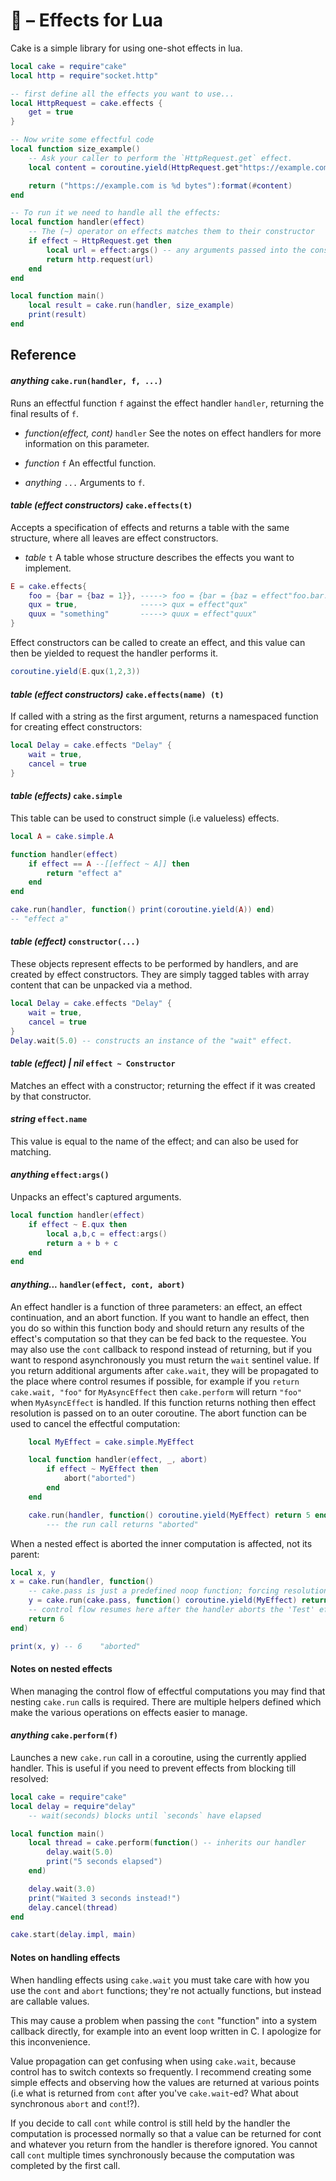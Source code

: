 # 🍰 – Effects for Lua

Cake is a simple library for using one-shot effects in lua.

```lua
local cake = require"cake"
local http = require"socket.http"

-- first define all the effects you want to use...
local HttpRequest = cake.effects {
    get = true
}

-- Now write some effectful code
local function size_example()
    -- Ask your caller to perform the `HttpRequest.get` effect.
    local content = coroutine.yield(HttpRequest.get"https://example.com")

    return ("https://example.com is %d bytes"):format(#content)
end

-- To run it we need to handle all the effects:
local function handler(effect)
    -- The (~) operator on effects matches them to their constructor
    if effect ~ HttpRequest.get then
        local url = effect:args() -- any arguments passed into the constructor are available here!
        return http.request(url)
    end
end

local function main()
    local result = cake.run(handler, size_example)
    print(result)
end
```

## Reference

#### *anything* `cake.run(handler, f, ...)`

Runs an effectful function `f` against the effect handler `handler`, returning the final results of `f`.

- *function(effect, cont)* `handler`
  See the notes on effect handlers for more information on this parameter.

- *function* `f`
  An effectful function.

- *anything* `...`
  Arguments to `f`.

#### *table (effect constructors)* `cake.effects(t)`

Accepts a specification of effects and returns a table with the same structure, where all leaves
are effect constructors.

- *table* `t`
  A table whose structure describes the effects you want to implement.

```lua
E = cake.effects{
    foo = {bar = {baz = 1}}, -----> foo = {bar = {baz = effect"foo.bar.baz"}}
    qux = true,              -----> qux = effect"qux"
    quux = "something"       -----> quux = effect"quux"
}
```

Effect constructors can be called to create an effect, and this value can then be yielded to request
the handler performs it.

```lua
coroutine.yield(E.qux(1,2,3))
```

#### *table (effect constructors)* `cake.effects(name) (t)`

If called with a string as the first argument, returns a namespaced
function for creating effect constructors:

```lua
local Delay = cake.effects "Delay" {
    wait = true,
    cancel = true
}
```

#### *table (effects)* `cake.simple`

This table can be used to construct simple (i.e valueless) effects.

```lua
local A = cake.simple.A

function handler(effect)
    if effect == A --[[effect ~ A]] then
        return "effect a"
    end
end

cake.run(handler, function() print(coroutine.yield(A)) end)
-- "effect a"
```

#### *table (effect)* `constructor(...)`

These objects represent effects to be performed by handlers, and are created by effect constructors.
They are simply tagged tables with array content that can be unpacked via a method.

```lua
local Delay = cake.effects "Delay" {
    wait = true,
    cancel = true
}
Delay.wait(5.0) -- constructs an instance of the "wait" effect.
```

#### *table (effect) | nil* `effect ~ Constructor`

Matches an effect with a constructor; returning the effect if it was created by that constructor.

#### *string* `effect.name`

This value is equal to the name of the effect; and can also be used for matching.


#### *anything* `effect:args()`

Unpacks an effect's captured arguments.

```lua
local function handler(effect)
    if effect ~ E.qux then
        local a,b,c = effect:args()
        return a + b + c
    end
end
```

#### *anything...* `handler(effect, cont, abort)`

An effect handler is a function of three parameters: an effect, an effect continuation, and an abort function. If you want to handle an effect, then you do so within this function body
and should return any results of the effect's computation so that they can be fed back
to the requestee. You may also use the `cont` callback to respond instead of returning,
but if you want to respond asynchronously you must return the `wait` sentinel value.
If you return additional arguments after `cake.wait`, they will be propagated to the place where control resumes if possible, for example if you `return cake.wait, "foo"` for `MyAsyncEffect` then `cake.perform` will return `"foo"` when `MyAsyncEffect` is handled.
If this function returns nothing then effect resolution is passed on to an outer coroutine. The abort function can be used to cancel the effectful computation:
```lua
    local MyEffect = cake.simple.MyEffect

    local function handler(effect, _, abort)
        if effect ~ MyEffect then
            abort("aborted")
        end
    end

    cake.run(handler, function() coroutine.yield(MyEffect) return 5 end)
        --- the run call returns "aborted"
```

When a nested effect is aborted the inner computation is affected, not its parent:
```lua
local x, y
x = cake.run(handler, function()
    -- cake.pass is just a predefined noop function; forcing resolution to defer to the outer parent.
    y = cake.run(cake.pass, function() coroutine.yield(MyEffect) return 5 end)
    -- control flow resumes here after the handler aborts the 'Test' effect.
    return 6
end)

print(x, y) -- 6    "aborted"
```

#### Notes on nested effects

When managing the control flow of effectful computations you may
find that nesting `cake.run` calls is required. There are multiple helpers
defined which make the various operations on effects easier to manage.

#### *anything* `cake.perform(f)`

Launches a new `cake.run` call in a coroutine, using the currently applied handler.
This is useful if you need to prevent effects from blocking till resolved:

```lua
local cake = require"cake"
local delay = require"delay"
    -- wait(seconds) blocks until `seconds` have elapsed

local function main()
    local thread = cake.perform(function() -- inherits our handler
        delay.wait(5.0)
        print("5 seconds elapsed")
    end)

    delay.wait(3.0)
    print("Waited 3 seconds instead!")
    delay.cancel(thread)
end

cake.start(delay.impl, main)
```

#### Notes on handling effects

When handling effects using `cake.wait` you must take care with how you use the `cont` and `abort` functions; they're not actually functions, but instead are callable values.

This may cause a problem when passing the `cont` "function" into a system callback directly, for example into an event loop written in C. I apologize for this inconvenience.

Value propagation can get confusing when using `cake.wait`, because control has to switch contexts so frequently. I recommend creating some simple effects and observing how the values are returned at various points (i.e what is returned from `cont` after you've `cake.wait`-ed? What about synchronous `abort` and `cont`!?).

If you decide to call `cont` while control is still held by the handler the computation
is processed normally so that a value can be returned for cont and whatever you return from the handler is therefore ignored. You cannot call `cont` multiple times synchronously because the computation was completed by the first call.

